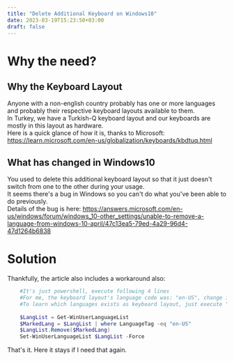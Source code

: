 ```yaml
---
title: "Delete Additional Keyboard on Windows10"
date: 2023-03-19T15:23:50+03:00
draft: false
---
```


# Why the need?
## Why the Keyboard Layout
Anyone with a non-english country probably has one or more languages and probably their respective keyboard layouts available to them.  
In Turkey, we have a Turkish-Q keyboard layout and our keyboards are mostly in this layout as hardware.  
Here is a quick glance of how it is, thanks to Microsoft: https://learn.microsoft.com/en-us/globalization/keyboards/kbdtuq.html

## What has changed in Windows10
You used to delete this additional keyboard layout so that it just doesn't switch from one to the other during your usage.  
It seems there's a bug in Windows so you can't do what you've been able to do previously.  
Details of the bug is here: https://answers.microsoft.com/en-us/windows/forum/windows_10-other_settings/unable-to-remove-a-language-from-windows-10-april/47c13ea5-79ed-4a29-96d4-47d1264b6838

# Solution
Thankfully, the article also includes a workaround also:
```powershell
    #It's just powershell, execute following 4 lines
    #For me, the keyboard layout's language code was: "en-US", change if needed
    #To learn which languages exists as keyboard layout, just execute "Get-WinUserLanguageList"
    
    $LangList = Get-WinUserLanguageList
    $MarkedLang = $LangList | where LanguageTag -eq "en-US"
    $LangList.Remove($MarkedLang)
    Set-WinUserLanguageList $LangList -Force
```

That's it. Here it stays if I need that again.